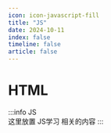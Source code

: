 ```yaml
---
icon: icon-javascript-fill
title: "JS"
date: 2024-10-11
index: false
timeline: false
article: false
---
```

# HTML
:::info JS        
    这里放置 JS学习 相关的内容
:::

<Catalog base="/study/coding/JS" />
